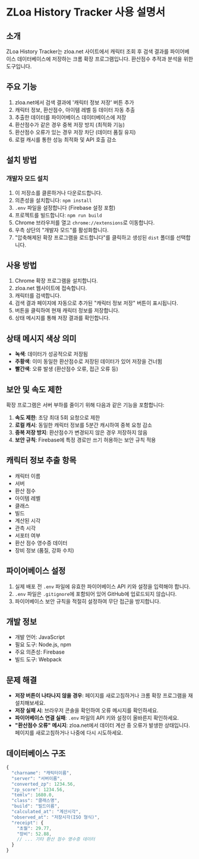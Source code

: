 # ZLoa History Tracker 사용 설명서

## 소개

ZLoa History Tracker는 zloa.net 사이트에서 캐릭터 조회 후 검색 결과를 파이어베이스 데이터베이스에 저장하는 크롬 확장 프로그램입니다. 환산점수 추적과 분석을 위한 도구입니다.

## 주요 기능

1. zloa.net에서 검색 결과에 '캐릭터 정보 저장' 버튼 추가
2. 캐릭터 정보, 환산점수, 아이템 레벨 등 데이터 자동 추출
3. 추출한 데이터를 파이어베이스 데이터베이스에 저장
4. 환산점수가 같은 경우 중복 저장 방지 (최적화 기능)
5. 환산점수 오류가 있는 경우 저장 차단 (데이터 품질 유지)
6. 로컬 캐시를 통한 성능 최적화 및 API 호출 감소

## 설치 방법

### 개발자 모드 설치

1. 이 저장소를 클론하거나 다운로드합니다.
2. 의존성을 설치합니다: `npm install`
3. `.env` 파일을 설정합니다 (Firebase 설정 포함)
4. 프로젝트를 빌드합니다: `npm run build`
5. Chrome 브라우저를 열고 `chrome://extensions`로 이동합니다.
6. 우측 상단의 "개발자 모드"를 활성화합니다.
7. "압축해제된 확장 프로그램을 로드합니다"를 클릭하고 생성된 `dist` 폴더를 선택합니다.

## 사용 방법

1. Chrome 확장 프로그램을 설치합니다.
2. zloa.net 웹사이트에 접속합니다.
3. 캐릭터를 검색합니다.
4. 검색 결과 페이지에 자동으로 추가된 "캐릭터 정보 저장" 버튼이 표시됩니다.
5. 버튼을 클릭하여 현재 캐릭터 정보를 저장합니다.
6. 상태 메시지를 통해 저장 결과를 확인합니다.

## 상태 메시지 색상 의미

- **녹색**: 데이터가 성공적으로 저장됨
- **주황색**: 이미 동일한 환산점수로 저장된 데이터가 있어 저장을 건너뜀
- **빨간색**: 오류 발생 (환산점수 오류, 접근 오류 등)

## 보안 및 속도 제한

확장 프로그램은 서버 부하를 줄이기 위해 다음과 같은 기능을 포함합니다:

1. **속도 제한**: 초당 최대 5회 요청으로 제한
2. **로컬 캐시**: 동일한 캐릭터 정보를 5분간 캐시하여 중복 요청 감소
3. **중복 저장 방지**: 환산점수가 변경되지 않은 경우 저장하지 않음
4. **보안 규칙**: Firebase에 특정 경로만 쓰기 허용하는 보안 규칙 적용

## 캐릭터 정보 추출 항목

* 캐릭터 이름
* 서버
* 환산 점수
* 아이템 레벨
* 클래스
* 빌드
* 계산된 시각
* 관측 시각
* 서포터 여부
* 환산 점수 영수증 데이터
* 장비 정보 (품질, 강화 수치)

## 파이어베이스 설정

1. 실제 배포 전 `.env` 파일에 유효한 파이어베이스 API 키와 설정을 입력해야 합니다.
2. `.env` 파일은 `.gitignore`에 포함되어 있어 GitHub에 업로드되지 않습니다.
3. 파이어베이스 보안 규칙을 적절히 설정하여 무단 접근을 방지합니다.

## 개발 정보

* 개발 언어: JavaScript
* 필요 도구: Node.js, npm
* 주요 의존성: Firebase
* 빌드 도구: Webpack

## 문제 해결

* **저장 버튼이 나타나지 않을 경우**: 페이지를 새로고침하거나 크롬 확장 프로그램을 재설치해보세요.
* **저장 실패 시**: 브라우저 콘솔을 확인하여 오류 메시지를 확인하세요.
* **파이어베이스 연결 실패**: `.env` 파일의 API 키와 설정이 올바른지 확인하세요.
* **"환산점수 오류" 메시지**: zloa.net에서 데이터 계산 중 오류가 발생한 상태입니다. 페이지를 새로고침하거나 나중에 다시 시도하세요.

## 데이터베이스 구조

```javascript
{
  "charname": "캐릭터이름",
  "server": "서버이름",
  "converted_zp": 1234.56,
  "zp_score": 1234.56,
  "temlv": 1680.0,
  "class": "클래스명",
  "build": "빌드이름",
  "calculated_at": "계산시각",
  "observed_at": "저장시각(ISO 형식)",
  "receipt": {
    "초월": 29.77,
    "장비": 52.88,
    // ... 기타 환산 점수 영수증 데이터
  }
}
```
